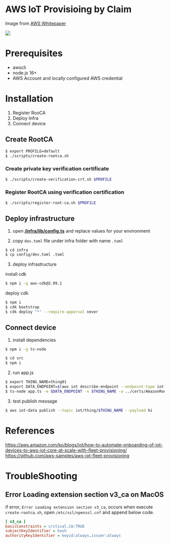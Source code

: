 # AWS IoT Provisioing by Claim

Image from [AWS Whitepaper](https://docs.aws.amazon.com/whitepapers/latest/device-manufacturing-provisioning/provisioning-identity-in-aws-iot-core-for-device-connections.html)

<img src="https://docs.aws.amazon.com/images/whitepapers/latest/device-manufacturing-provisioning/images/FleetProvisioningByClaim.png"/>

# Prerequisites

- awscli
- node.js 16+
- AWS Account and locally configured AWS credential

# Installation

1. Register RooCA
2. Deploy Infra
3. Connect device

## Create RootCA

```bash
$ export PROFILE=default
$ ./scripts/create-rootca.sh
```

### Create private key verification certificate

```bash
$ ./scripts/create-verification-crt.sh $PROFILE
```

### Register RootCA using verification certification

```bash
$ ./scripts/register-root-ca.sh $PROFILE
```

## Deploy infrastructure

1. open [**/infra/lib/config.ts**](infra/config/dev.toml) and replace values for your environment

2. copy `dev.toml` file under infra folder with name `.toml`

```bash
$ cd infra
$ cp config/dev.toml .toml
```

3. deploy infrastructure

install cdk

```bash
$ npm i -g aws-cdk@2.99.1
```

deploy cdk

```bash
$ npm i
$ cdk bootstrap
$ cdk deploy "*" --require-apporval never
```

## Connect device

1. install dependencies

```bash
$ npm i -g ts-node
```

```bash
$ cd src
$ npm i
```

2. run app.js

```bash
$ export THING_NAME=thing01
$ export DATA_ENDPOINT=$(aws iot describe-endpoint --endpoint-type iot:Data-ATS --query endpointAddress --output text)
$ ts-node app.ts -e $DATA_ENDPOINT -n $THING_NAME -a ../certs/AmazonRootCA1.pem -c clientID1 -t demo
```

3. test publish message

```bash
$ aws iot-data publish --topic iot/thing/$THING_NAME --payload hi
```

# References

https://aws.amazon.com/ko/blogs/iot/how-to-automate-onboarding-of-iot-devices-to-aws-iot-core-at-scale-with-fleet-provisioning/
https://github.com/aws-samples/aws-iot-fleet-provisioning

# TroubleShooting

## Error Loading extension section v3_ca on MacOS

if error, `Error Loading extension section v3_ca`, occurs when execute `create-rootca.sh`, open `/etc/ssl/openssl.cnf` and append below code.

```ini
[ v3_ca ]
basicConstraints = critical,CA:TRUE
subjectKeyIdentifier = hash
authorityKeyIdentifier = keyid:always,issuer:always
```
